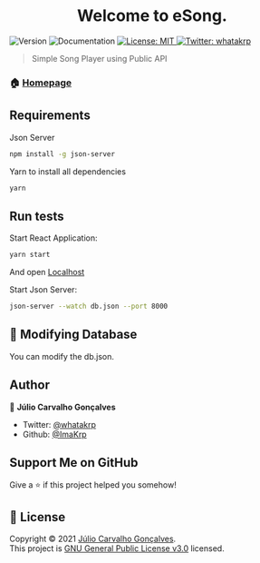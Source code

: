 <h1 align="center">Welcome to eSong. </h1>
<p>
  <img alt="Version" src="https://img.shields.io/badge/version-0.1-blue.svg?cacheSeconds=2592000" />
  
  <a target="_blank">
    <img alt="Documentation" src="https://img.shields.io/badge/documentation-yes-brightgreen.svg" />
  </a>
  <a href="https://choosealicense.com/licenses/mit/" target="_blank">
    <img alt="License: MIT" src="https://img.shields.io/badge/License-MIT-yellow.svg" />
  </a>
  <a href="https://twitter.com/whatakrp" target="_blank">
    <img alt="Twitter: whatakrp" src="https://img.shields.io/twitter/follow/whatakrp.svg?style=social" />
  </a>
</p>

> Simple Song Player using Public API

### 🏠 [Homepage](https://github.com/ImaKrp/eSong---Electron-React)

## Requirements

Json Server

```sh
npm install -g json-server
```

Yarn to install all dependencies

```sh
yarn
```

## Run tests

Start React Application:

```sh
yarn start
```

And open [Localhost](http://localhost:3000)

Start Json Server:

```sh
json-server --watch db.json --port 8000
```

## 📑 Modifying Database

You can modify the db.json.

## Author

👤 **Júlio Carvalho Gonçalves**

- Twitter: [@whatakrp](https://twitter.com/whatakrp)
- Github: [@ImaKrp](https://github.com/ImaKrp)

## Support Me on GitHub

Give a ⭐️ if this project helped you somehow!

## 📝 License

Copyright © 2021 [Júlio Carvalho Gonçalves](https://github.com/ImaKrp).<br />
This project is [GNU General Public License v3.0](https://github.com/ImaKrp/eSong---Electron-React/blob/master/LICENSE) licensed.
